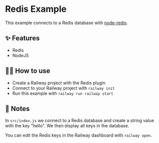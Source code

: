 # Redis Example

This example connects to a Redis database with
[node-redis](https://github.com/NodeRedis/node-redis).

## ✨ Features

- Redis
- NodeJS

## 💁‍♀️ How to use

- Create a Railway project with the Redis plugin
- Connect to your Railway project with `railway init`
- Run this example with `railway run railway start`

## 📝 Notes

In `src/index.js` we connect to a Redis database and create a string value with
the key "hello". We then display all keys in the database.

You can edit the Redis keys in the Railway dashboard with `railway open`.
